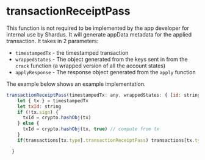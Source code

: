 # transactionReceiptPass

This function is not required to be implemented by the app developer for internal use by Shardus. It will generate appData metadata for the applied transaction. It takes in 2 parameters:

- `timestampedTx` - the timestamped transaction
- `wrappedStates` - The object generated from the keys sent in from the `crack` function (a wrapped version of all the account states)
- `applyResponse` - The response object generated from the `apply` function

<Callout emoji="💡" type="default">

The example below shows an example implementation.

</Callout>

```javascript
transactionReceiptPass(timestampedTx: any, wrappedStates: { [id: string]: WrappedAccount }, applyResponse: ShardusTypes.ApplyResponse) {
    let { tx } = timestampedTx
    let txId: string
    if (!tx.sign) {
      txId = crypto.hashObj(tx)
    } else {
      txId = crypto.hashObj(tx, true) // compute from tx
    }
    if(transactions[tx.type].transactionReceiptPass) transactions[tx.type].transactionReceiptPass(tx, txId, wrappedStates, dapp, applyResponse)

  }
```